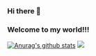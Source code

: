 ### Hi there 👋
### Welcome to my world!!!
[![Anurag's github stats](https://github-readme-stats.vercel.app/api?username=ermanKonyar)](https://github.com/anuraghazra/github-readme-stats)
![](https://komarev.com/ghpvc/?username=ermanKonyar&style=flat-square)

<!--
**ermanKonyar/ermanKonyar** is a ✨ _special_ ✨ repository because its `README.md` (this file) appears on your GitHub profile.

Here are some ideas to get you started:

- 🔭 I’m currently working on ...
- 🌱 I’m currently learning ...
- 👯 I’m looking to collaborate on ...
- 🤔 I’m looking for help with ...
- 💬 Ask me about ...
- 📫 How to reach me: ...
- 😄 Pronouns: ...
- ⚡ Fun fact: ...
-->
